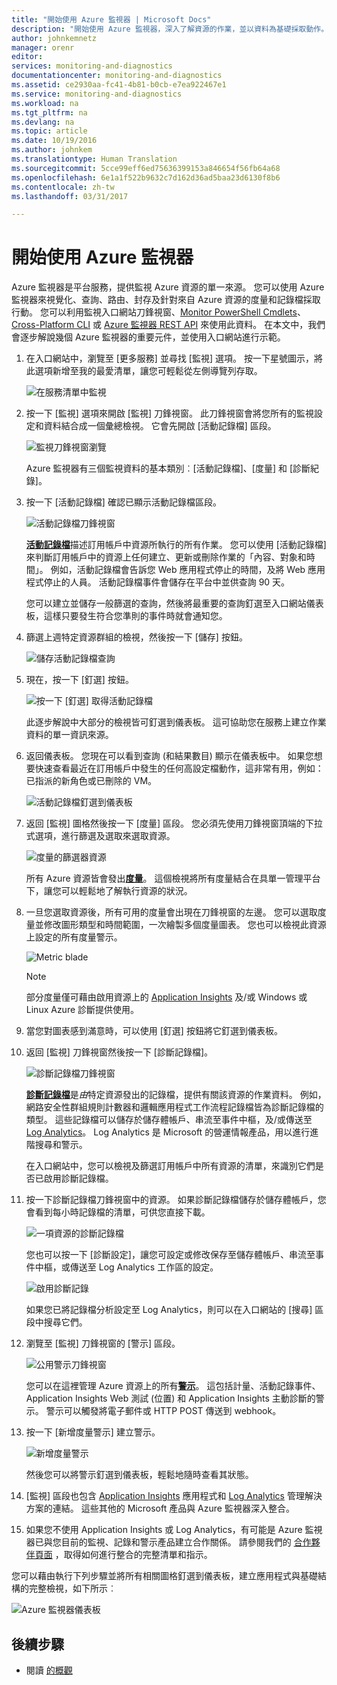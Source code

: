 ```yaml
---
title: "開始使用 Azure 監視器 | Microsoft Docs"
description: "開始使用 Azure 監視器，深入了解資源的作業，並以資料為基礎採取動作。"
author: johnkemnetz
manager: orenr
editor: 
services: monitoring-and-diagnostics
documentationcenter: monitoring-and-diagnostics
ms.assetid: ce2930aa-fc41-4b81-b0cb-e7ea922467e1
ms.service: monitoring-and-diagnostics
ms.workload: na
ms.tgt_pltfrm: na
ms.devlang: na
ms.topic: article
ms.date: 10/19/2016
ms.author: johnkem
ms.translationtype: Human Translation
ms.sourcegitcommit: 5cce99eff6ed75636399153a846654f56fb64a68
ms.openlocfilehash: 6e1a1f522b9632c7d162d36ad5baa23d6130f8b6
ms.contentlocale: zh-tw
ms.lasthandoff: 03/31/2017

---
```

# <a name="get-started-with-azure-monitor"></a>開始使用 Azure 監視器
Azure 監視器是平台服務，提供監視 Azure 資源的單一來源。 您可以使用 Azure 監視器來視覺化、查詢、路由、封存及針對來自 Azure 資源的度量和記錄檔採取行動。 您可以利用監視入口網站刀鋒視窗、[Monitor PowerShell Cmdlets](insights-powershell-samples.md)、[Cross-Platform CLI](insights-cli-samples.md) 或 [Azure 監視器 REST API](https://msdn.microsoft.com/library/dn931943.aspx) 來使用此資料。 在本文中，我們會逐步解說幾個 Azure 監視器的重要元件，並使用入口網站進行示範。

1. 在入口網站中，瀏覽至 [更多服務] 並尋找 [監視] 選項。 按一下星號圖示，將此選項新增至我的最愛清單，讓您可輕鬆從左側導覽列存取。
   
    ![在服務清單中監視](./media/monitoring-get-started/monitor-more-services.png)
2. 按一下 [監視] 選項來開啟 [監視] 刀鋒視窗。 此刀鋒視窗會將您所有的監視設定和資料結合成一個彙總檢視。 它會先開啟 [活動記錄檔]  區段。
   
    ![監視刀鋒視窗瀏覽](./media/monitoring-get-started/monitor-blade-nav.png)
   
    Azure 監視器有三個監視資料的基本類別︰[活動記錄檔]、[度量] 和 [診斷紀錄]。
3. 按一下 [活動記錄檔]  確認已顯示活動記錄檔區段。
   
    ![活動記錄檔刀鋒視窗](./media/monitoring-get-started/monitor-act-log-blade.png)
   
    [**活動記錄檔**](monitoring-overview-activity-logs.md)描述訂用帳戶中資源所執行的所有作業。 您可以使用 [活動記錄檔] 來判斷訂用帳戶中的資源上任何建立、更新或刪除作業的「內容、對象和時間」。 例如，活動記錄檔會告訴您 Web 應用程式停止的時間，及將 Web 應用程式停止的人員。 活動記錄檔事件會儲存在平台中並供查詢 90 天。
   
    您可以建立並儲存一般篩選的查詢，然後將最重要的查詢釘選至入口網站儀表板，這樣只要發生符合您準則的事件時就會通知您。
4. 篩選上週特定資源群組的檢視，然後按一下 [儲存]  按鈕。
   
    ![儲存活動記錄檔查詢](./media/monitoring-get-started/monitor-act-log-save.png)
5. 現在，按一下 [釘選]  按鈕。
   
    ![按一下 [釘選] 取得活動記錄檔](./media/monitoring-get-started/monitor-act-log-pin.png)
   
    此逐步解說中大部分的檢視皆可釘選到儀表板。 這可協助您在服務上建立作業資料的單一資訊來源。 
6. 返回儀表板。 您現在可以看到查詢 (和結果數目) 顯示在儀表板中。 如果您想要快速查看最近在訂用帳戶中發生的任何高設定檔動作，這非常有用，例如： 已指派的新角色或已刪除的 VM。
   
    ![活動記錄檔釘選到儀表板](./media/monitoring-get-started/monitor-act-log-db.png)
7. 返回 [監視] 圖格然後按一下 [度量] 區段。 您必須先使用刀鋒視窗頂端的下拉式選項，進行篩選及選取來選取資源。
   
    ![度量的篩選器資源](./media/monitoring-get-started/monitor-met-filter.png)
   
    所有 Azure 資源皆會發出[**度量**](monitoring-overview-metrics.md)。 這個檢視將所有度量結合在具單一管理平台下，讓您可以輕鬆地了解執行資源的狀況。
8. 一旦您選取資源後，所有可用的度量會出現在刀鋒視窗的左邊。 您可以選取度量並修改圖形類型和時間範圍，一次繪製多個度量圖表。 您也可以檢視此資源上設定的所有度量警示。
   
    ![Metric blade](./media/monitoring-get-started/monitor-metric-blade.png)
   
   > [!NOTE]
   > 部分度量僅可藉由啟用資源上的 [Application Insights](../application-insights/app-insights-overview.md) 及/或 Windows 或 Linux Azure 診斷提供使用。
   > 
   > 
9. 當您對圖表感到滿意時，可以使用 [釘選]  按鈕將它釘選到儀表板。
10. 返回 [監視] 刀鋒視窗然後按一下 [診斷記錄檔]。
    
    ![診斷記錄檔刀鋒視窗](./media/monitoring-get-started/monitor-diaglogs-blade.png)
    
    [**診斷記錄檔**](monitoring-overview-of-diagnostic-logs.md)是*由*特定資源發出的記錄檔，提供有關該資源的作業資料。 例如，網路安全性群組規則計數器和邏輯應用程式工作流程記錄檔皆為診斷記錄檔的類型。 這些記錄檔可以儲存於儲存體帳戶、串流至事件中樞，及/或傳送至 [Log Analytics](../log-analytics/log-analytics-overview.md)。 Log Analytics 是 Microsoft 的營運情報產品，用以進行進階搜尋和警示。
    
    在入口網站中，您可以檢視及篩選訂用帳戶中所有資源的清單，來識別它們是否已啟用診斷記錄檔。
11. 按一下診斷記錄檔刀鋒視窗中的資源。 如果診斷記錄檔儲存於儲存體帳戶，您會看到每小時記錄檔的清單，可供您直接下載。
    
    ![一項資源的診斷記錄檔](./media/monitoring-get-started/monitor-diaglogs-detail.png)
    
    您也可以按一下 [診斷設定]，讓您可設定或修改保存至儲存體帳戶、串流至事件中樞，或傳送至 Log Analytics 工作區的設定。
    
    ![啟用診斷記錄](./media/monitoring-get-started/monitor-diaglogs-enable.png)
    
    如果您已將記錄檔分析設定至 Log Analytics，則可以在入口網站的 [搜尋]  區段中搜尋它們。
12. 瀏覽至 [監視] 刀鋒視窗的 [警示]  區段。
    
    ![公用警示刀鋒視窗](./media/monitoring-get-started/monitor-alerts-nopp.png)
    
    您可以在這裡管理 Azure 資源上的所有[**警示**](monitoring-overview-alerts.md)。 這包括計量、活動記錄事件、Application Insights Web 測試 (位置) 和 Application Insights 主動診斷的警示。 警示可以觸發將電子郵件或 HTTP POST 傳送到 webhook。
13. 按一下 [新增度量警示]  建立警示。
    
    ![新增度量警示](./media/monitoring-get-started/monitor-alerts-add.png)
    
    然後您可以將警示釘選到儀表板，輕鬆地隨時查看其狀態。
14. [監視] 區段也包含 [Application Insights](../application-insights/app-insights-overview.md) 應用程式和 [Log Analytics](../log-analytics/log-analytics-overview.md) 管理解決方案的連結。 這些其他的 Microsoft 產品與 Azure 監視器深入整合。
15. 如果您不使用 Application Insights 或 Log Analytics，有可能是 Azure 監視器已與您目前的監視、記錄和警示產品建立合作關係。 請參閱我們的 [合作夥伴頁面](monitoring-partners.md) ，取得如何進行整合的完整清單和指示。

您可以藉由執行下列步驟並將所有相關圖格釘選到儀表板，建立應用程式與基礎結構的完整檢視，如下所示︰

![Azure 監視器儀表板](./media/monitoring-get-started/monitor-final-dash.png)

## <a name="next-steps"></a>後續步驟
* 閱讀 [的概觀](monitoring-overview.md)


